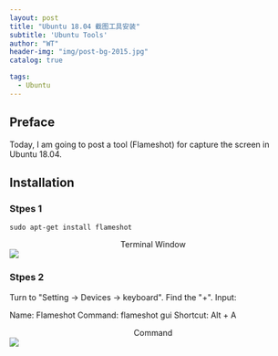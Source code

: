 ```yaml
---
layout: post
title: "Ubuntu 18.04 截图工具安装"
subtitle: 'Ubuntu Tools'
author: "WT"
header-img: "img/post-bg-2015.jpg"
catalog: true

tags:
  - Ubuntu
---
```


## Preface

Today, I am going to post a tool (Flameshot) for capture the screen in Ubuntu 18.04.

## Installation
### Stpes 1

```
sudo apt-get install flameshot
```

<center>Terminal Window</center>
<div style="align: center">
<img src="https://raw.githubusercontent.com/zhouwt612/zhouwt612.github.io/master/_posts/Photos/2019-12-10/Code.png"/>
</div>

### Stpes 2

Turn to "Setting -> Devices -> keyboard".
Find the "+".
Input:

Name: Flameshot
Command: flameshot gui
Shortcut: Alt + A

<center>Command</center>
<div style="align: center">
<img src="https://raw.githubusercontent.com/zhouwt612/zhouwt612.github.io/master/_posts/Photos/2019-12-10/Command.png"/>
</div>


